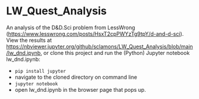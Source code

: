 # LW_Quest_Analysis
An analysis of the D&amp;D.Sci problem from LessWrong (https://www.lesswrong.com/posts/HsxT2cpPWYzTg9tpY/d-and-d-sci). View the results at https://nbviewer.jupyter.org/github/sclamons/LW_Quest_Analysis/blob/main/lw_dnd.ipynb, or clone this project and run the (Python) Jupyter notebook lw_dnd.ipynb:

* `pip install jupyter`
* navigate to the cloned directory on command line
* `jupyter notebook`
* open lw_dnd.ipynb in the browser page that pops up.